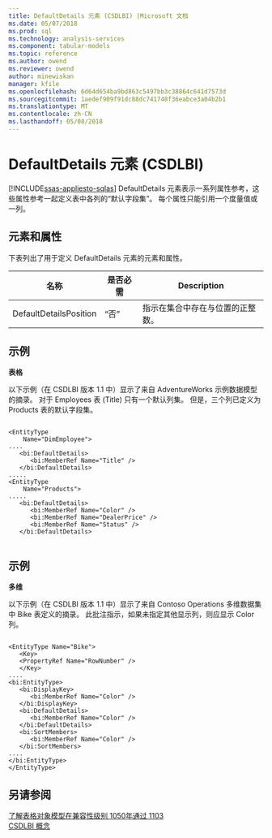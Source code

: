 ```yaml
---
title: DefaultDetails 元素 (CSDLBI) |Microsoft 文档
ms.date: 05/07/2018
ms.prod: sql
ms.technology: analysis-services
ms.component: tabular-models
ms.topic: reference
ms.author: owend
ms.reviewer: owend
author: minewiskan
manager: kfile
ms.openlocfilehash: 6d64d654ba9bd863c5497bb3c38864c641d7573d
ms.sourcegitcommit: 1aedef909f91dc88dc741748f36eabce3a04b2b1
ms.translationtype: MT
ms.contentlocale: zh-CN
ms.lasthandoff: 05/08/2018
---
```

# <a name="defaultdetails-element-csdlbi"></a>DefaultDetails 元素 (CSDLBI)
[!INCLUDE[ssas-appliesto-sqlas](../../../includes/ssas-appliesto-sqlas.md)]
  DefaultDetails 元素表示一系列属性参考，这些属性参考一起定义表中各列的“默认字段集”。 每个属性只能引用一个度量值或一列。  
  
## <a name="elements-and-attributes"></a>元素和属性  
 下表列出了用于定义 DefaultDetails 元素的元素和属性。  
  
|名称|是否必需|Description|  
|----------|-----------------|-----------------|  
|DefaultDetailsPosition|“否”|指示在集合中存在与位置的正整数。|  
  
## <a name="example"></a>示例  
 **表格**  
  
 以下示例（在 CSDLBI 版本 1.1 中）显示了来自 AdventureWorks 示例数据模型的摘录。 对于 Employees 表 (Title) 只有一个默认列集。 但是，三个列已定义为 Products 表的默认字段集。  
  
```  
  
<EntityType   
    Name="DimEmployee">  
....  
   <bi:DefaultDetails>  
      <bi:MemberRef Name="Title" />  
   </bi:DefaultDetails>  
.....  
<EntityType   
    Name="Products">  
.....  
   <bi:DefaultDetails>  
      <bi:MemberRef Name="Color" />  
      <bi:MemberRef Name="DealerPrice" />  
      <bi:MemberRef Name="Status" />  
   </bi:DefaultDetails>  
  
```  
  
## <a name="example"></a>示例  
 **多维**  
  
 以下示例（在 CSDLBI 版本 1.1 中）显示了来自 Contoso Operations 多维数据集中 Bike 表定义的摘录。 此批注指示，如果未指定其他显示列，则应显示 Color 列。  
  
```  
  
<EntityType Name="Bike">  
   <Key>  
   <PropertyRef Name="RowNumber" />  
   </Key>  
....  
<bi:EntityType>  
   <bi:DisplayKey>  
      <bi:MemberRef Name="Color" />  
   </bi:DisplayKey>  
   <bi:DefaultDetails>  
      <bi:MemberRef Name="Color" />  
   </bi:DefaultDetails>  
   <bi:SortMembers>  
      <bi:MemberRef Name="Color" />  
   </bi:SortMembers>  
....  
</bi:EntityType>  
</EntityType>  
```  
  
## <a name="see-also"></a>另请参阅  
 [了解表格对象模型在兼容性级别 1050年通过 1103](../../../analysis-services/tabular-model-programming-compatibility-levels-1050-1103/representation/understanding-tabular-object-model-at-levels-1050-through-1103.md)   
 [CSDLBI 概念](../../../analysis-services/tabular-model-programming-compatibility-levels-1050-1103/csdlbi-concepts.md)  
  
  

